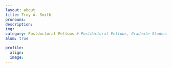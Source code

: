 ```yaml
---
layout: about
title: Troy A. Smith
pronouns:
description:
img:
category: Postdoctoral Fellows # Postdoctoral Fellows, Graduate Students, Postbac Research Assistants, Undergraduate Research Assistants
alum: true

profile:
  align:
  image:
---
```

